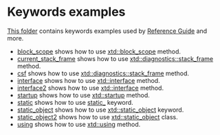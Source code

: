 # Keywords examples

[This folder](.) contains keywords examples used by [Reference Guide](https://gammasoft71.github.io/xtd/reference_guides/latest/) and more.

* [block_scope](block_scope/README.md) shows how to use [xtd::block_scope](https://gammasoft71.github.io/xtd/reference_guides/latest/block__scope_8h.html) method.
* [current_stack_frame](current_stack_frame/README.md) shows how to use [xtd::diagnostics::stack_frame](https://gammasoft71.github.io/xtd/reference_guides/latest/classxtd_1_1diagnostics_1_1stack__frame.html) method.
* [csf](csf/README.md) shows how to use [xtd::diagnostics::stack_frame](https://gammasoft71.github.io/xtd/reference_guides/latest/classxtd_1_1diagnostics_1_1stack__frame.html) method.
* [interface](interface/README.md) shows how to use [xtd::interface](https://gammasoft71.github.io/xtd/reference_guides/latest/classxtd_1_1interface.html) method.
* [interface2](interface2/README.md) shows how to use [xtd::interface](https://gammasoft71.github.io/xtd/reference_guides/latest/classxtd_1_1interface.html) method.
* [startup](startup/README.md) shows how to use [xtd::startup](https://gammasoft71.github.io/xtd/reference_guides/latest/startup_8h.html) method.
* [static](static/README.md) shows how to use [static_](https://gammasoft71.github.io/xtd/reference_guides/latest/group__keywords.html#ga28796443ec37b938df7072c79595e3f6) keyword.
* [static_object](static_object/README.md) shows how to use [xtd::static_object](https://gammasoft71.github.io/xtd/reference_guides/latest/classxtd_1_1static__object.html) keyword.
* [static_object2](static_object2/README.md) shows how to use [xtd::static_object](https://gammasoft71.github.io/xtd/reference_guides/latest/classxtd_1_1static__object.html) class.
* [using](using/README.md) shows how to use [xtd::using](https://gammasoft71.github.io/xtd/reference_guides/latest/using_8h.html) method.
